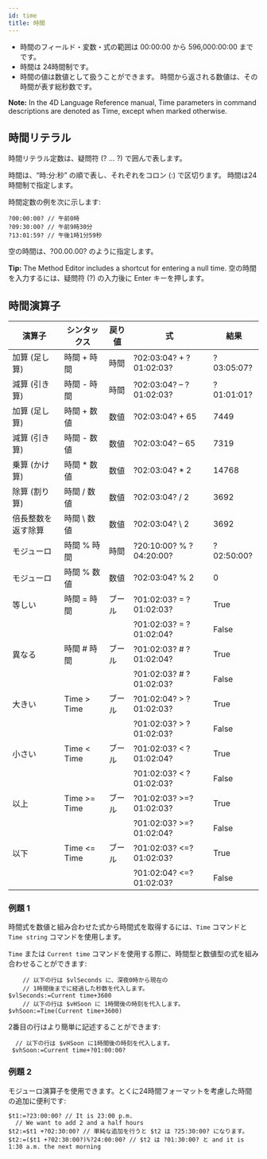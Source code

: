```yaml
---
id: time
title: 時間
---
```


- 時間のフィールド・変数・式の範囲は 00:00:00 から 596,000:00:00 までです。
- 時間は 24時間制です。
- 時間の値は数値として扱うことができます。 時間から返される数値は、その時間が表す総秒数です。

**Note:** In the 4D Language Reference manual, Time parameters in command descriptions are denoted as Time, except when marked otherwise.

## 時間リテラル

時間リテラル定数は、疑問符 (? ... ?) で囲んで表します。

時間は、“時:分:秒” の順で表し、それぞれをコロン (:) で区切ります。 時間は24時間制で指定します。

時間定数の例を次に示します:

```4d
?00:00:00? // 午前0時
?09:30:00? // 午前9時30分
?13:01:59? // 午後1時1分59秒
```

空の時間は、?00.00.00? のように指定します。

**Tip:** The Method Editor includes a shortcut for entering a null time. 空の時間を入力するには、疑問符 (?) の入力後に Enter キーを押します。

## 時間演算子

| 演算子       | シンタックス       | 戻り値 | 式                       | 結果         |
| --------- | ------------ | --- | ----------------------- | ---------- |
| 加算 (足し算)  | 時間 + 時間      | 時間  | ?02:03:04? + ?01:02:03? | ?03:05:07? |
| 減算 (引き算)  | 時間 - 時間      | 時間  | ?02:03:04? – ?01:02:03? | ?01:01:01? |
| 加算 (足し算)  | 時間 + 数値      | 数値  | ?02:03:04? + 65         | 7449       |
| 減算 (引き算)  | 時間 - 数値      | 数値  | ?02:03:04? – 65         | 7319       |
| 乗算 (かけ算)  | 時間 * 数値      | 数値  | ?02:03:04? * 2          | 14768      |
| 除算 (割り算)  | 時間 / 数値      | 数値  | ?02:03:04? / 2          | 3692       |
| 倍長整数を返す除算 | 時間 \ 数値     | 数値  | ?02:03:04? \ 2         | 3692       |
| モジューロ     | 時間 % 時間      | 時間  | ?20:10:00? % ?04:20:00? | ?02:50:00? |
| モジューロ     | 時間 % 数値      | 数値  | ?02:03:04? % 2          | 0          |
| 等しい       | 時間 = 時間      | ブール | ?01:02:03? = ?01:02:03? | True       |
|           |              |     | ?01:02:03? = ?01:02:04? | False      |
| 異なる       | 時間 # 時間      | ブール | ?01:02:03? # ?01:02:04? | True       |
|           |              |     | ?01:02:03? # ?01:02:03? | False      |
| 大きい       | Time > Time  | ブール | ?01:02:04? > ?01:02:03? | True       |
|           |              |     | ?01:02:03? > ?01:02:03? | False      |
| 小さい       | Time < Time  | ブール | ?01:02:03? < ?01:02:04? | True       |
|           |              |     | ?01:02:03? < ?01:02:03? | False      |
| 以上        | Time >= Time | ブール | ?01:02:03? >=?01:02:03? | True       |
|           |              |     | ?01:02:03? >=?01:02:04? | False      |
| 以下        | Time <= Time | ブール | ?01:02:03? <=?01:02:03? | True       |
|           |              |     | ?01:02:04? <=?01:02:03? | False      |

### 例題 1

時間式を数値と組み合わせた式から時間式を取得するには、`Time` コマンドと `Time string` コマンドを使用します。

`Time` または `Current time` コマンドを使用する際に、時間型と数値型の式を組み合わせることができます:

```4d
    // 以下の行は $vlSeconds に、深夜0時から現在の
    // 1時間後までに経過した秒数を代入します。
$vlSeconds:=Current time+3600
    // 以下の行は $vHSoon に 1時間後の時刻を代入します。
$vhSoon:=Time(Current time+3600)
```

2番目の行はより簡単に記述することができます:

```4d
  // 以下の行は $vHSoon に1時間後の時刻を代入します。
 $vhSoon:=Current time+?01:00:00?
```

### 例題 2

モジューロ演算子を使用できます。とくに24時間フォーマットを考慮した時間の追加に便利です:

```4d
$t1:=?23:00:00? // It is 23:00 p.m.
  // We want to add 2 and a half hours
$t2:=$t1 +?02:30:00? // 単純な追加を行うと $t2 は ?25:30:00? になります。
$t2:=($t1 +?02:30:00?)%?24:00:00? // $t2 は ?01:30:00? と and it is 1:30 a.m. the next morning
```

